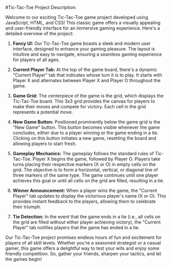 
#Tic-Tac-Toe Project Description:

Welcome to our exciting Tic-Tac-Toe game project developed using JavaScript, HTML, and CSS! This classic game offers a visually appealing and user-friendly interface for an immersive gaming experience. Here's a detailed overview of the project:

1. **Fancy UI:** Our Tic-Tac-Toe game boasts a sleek and modern user interface, designed to enhance your gaming pleasure. The layout is intuitive and easy to navigate, ensuring a seamless gaming experience for players of all ages.

2. **Current Player Tab:** At the top of the game board, there's a dynamic "Current Player" tab that indicates whose turn it is to play. It starts with Player X and alternates between Player X and Player O throughout the game.

3. **Game Grid:** The centerpiece of the game is the grid, which displays the Tic-Tac-Toe board. This 3x3 grid provides the canvas for players to make their moves and compete for victory. Each cell in the grid represents a potential move.

4. **New Game Button:** Positioned prominently below the game grid is the "New Game" button. This button becomes visible whenever the game concludes, either due to a player winning or the game ending in a tie. Clicking on this button initiates a new game, resetting the board and allowing players to start fresh.

5. **Gameplay Mechanics:** The gameplay follows the standard rules of Tic-Tac-Toe. Player X begins the game, followed by Player O. Players take turns placing their respective markers (X or O) in empty cells on the grid. The objective is to form a horizontal, vertical, or diagonal line of three markers of the same type. The game continues until one player achieves this goal or until all cells on the grid are filled, resulting in a tie.

6. **Winner Announcement:** When a player wins the game, the "Current Player" tab updates to display the victorious player's name (X or O). This provides instant feedback to the players, allowing them to celebrate their triumph.

7. **Tie Detection:** In the event that the game ends in a tie (i.e., all cells on the grid are filled without either player achieving victory), the "Current Player" tab notifies players that the game has ended in a tie.

Our Tic-Tac-Toe project promises endless hours of fun and excitement for players of all skill levels. Whether you're a seasoned strategist or a casual gamer, this game offers a delightful way to test your wits and enjoy some friendly competition. So, gather your friends, sharpen your tactics, and let the games begin!
